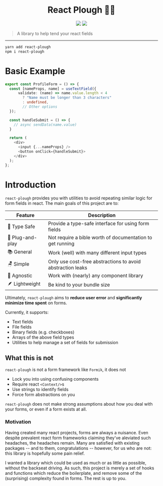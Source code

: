 <h1 align="center">React Plough 👨‍🌾</h1>

<p align="center">
    <img src="https://img.shields.io/bundlephobia/min/react-plough?label=min">
    <img src="https://img.shields.io/npm/l/react-plough">
</p>

> A library to help tend your react fields

---

```sh
yarn add react-plough
npm i react-plough
```

# Basic Example

```ts
export const ProfileForm = () => {
  const [nameProps, name] = useTextField({
      validate: (name) => name.value.length < 4
        ? "Name must be longer than 3 characters"
        : undefined,
        // Other options
  });

  const handleSubmit = () => {
    // async sendData(name.value)
  }

  return (
    <div>
      <input {...nameProps} />
      <button onClick={handleSubmit}>
    </div>
  );
};
```

# Introduction

`react-plough` provides you with utilities to avoid repeating similar logic for form fields in react. The main goals of this project are to:

| Feature          | Description                                                |
| ---------------- | ---------------------------------------------------------- |
| 💪 Type Safe     | Provide a type-safe interface for using form fields        |
| 🔌 Plug-and-play | Not require a bible worth of documentation to get running  |
| 📚 General       | Work (well) with many different input types                |
| 🪑 Simple        | Only use cost-free abstractions to avoid abstraction leaks |
| 🤷 Agnostic      | Work with (nearly) any component library                   |
| 🪶 Lightweight    | Be kind to your bundle size                                |

Ultimately, `react-plough` aims to **reduce user error** and **significantly minimize time spent** on forms.

Currently, it supports:

- Text fields
- File fields
- Binary fields (e.g. checkboxes)
- Arrays of the above field types
- Utilities to help manage a set of fields for submission

## What this is not

`react-plough` is not a form framework like `Formik`, it does not

- Lock you into using confusing components
- Require react `<Context/>`s
- Use strings to identify fields
- Force form abstractions on you

`react-plough` does not make strong assumptions about how you deal with your forms, or even if a form exists at all.

### Motivation

Having created many react projects, forms are always a nuisance. Even despite prevalent react form frameworks claiming they've aleviated such headaches, the headaches remain. Many are satisfied with existing packages -- and to them, congratulations -- however, for us who are not: this library is hopefully some pain relief.

I wanted a library which could be used as much or as little as possible, without the backseat driving. As such, this project is merely a set of hooks and functions which reduce the boilerplate, and remove some of the (surprising) complexity found in forms. The rest is up to you.
